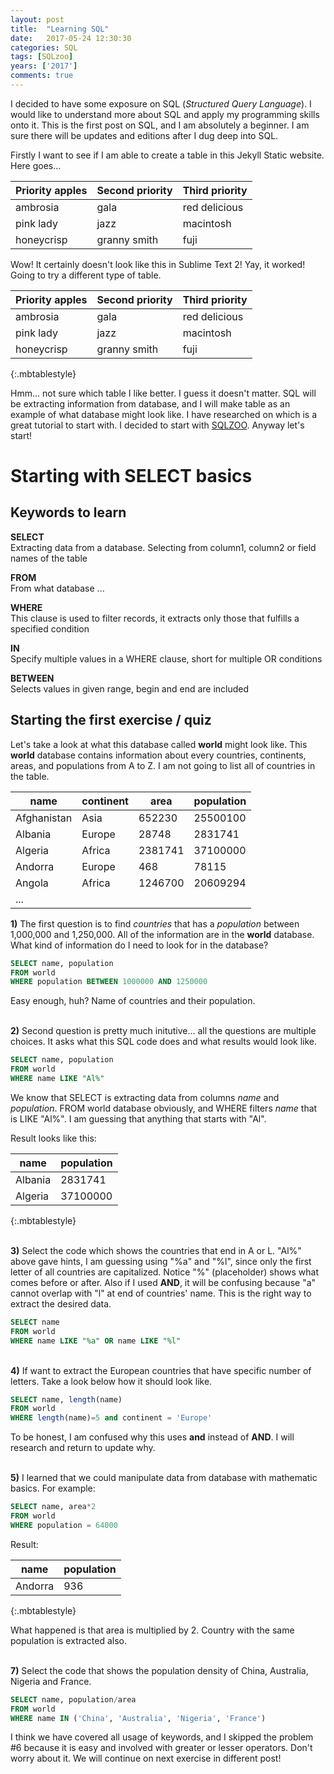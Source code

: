 ```yaml
---
layout: post
title:  "Learning SQL"
date:   2017-05-24 12:30:30
categories: SQL
tags: [SQLzoo]
years: ['2017']
comments: true
---
```


I decided to have some exposure on SQL (<i>Structured Query Language</i>). I would like to understand more about SQL and apply my programming skills onto it. This is the first post on SQL, and I am absolutely a beginner. I am sure there will be updates and editions after I dug deep into SQL.

Firstly I want to see if I am able to create a table in this Jekyll Static website. Here goes...

| Priority apples | Second priority | Third priority |
|-------|-------|-------|
| ambrosia | gala | red delicious |
| pink lady | jazz | macintosh |
| honeycrisp | granny smith | fuji |

Wow! It certainly doesn't look like this in Sublime Text 2! Yay, it worked! Going to try a different type of table.

| Priority apples | Second priority | Third priority |
|-------|-------|-------|
| ambrosia | gala | red delicious |
| pink lady | jazz | macintosh |
| honeycrisp | granny smith | fuji |
{:.mbtablestyle}

Hmm... not sure which table I like better. I guess it doesn't matter. SQL will be extracting information from database, and I will make table as an example of what database might look like. I have researched on which is a great tutorial to start with. I decided to start with [SQLZOO][SQLZOO]. Anyway let's start!


# Starting with SELECT basics

## Keywords to learn

<strong>SELECT</strong><br>
Extracting data from a database. Selecting from column1, column2 or field names of the table

<strong>FROM</strong><br>
From what database ...

<strong>WHERE</strong><br>
This clause is used to filter records, it extracts only those that fulfills a specified condition

<strong>IN</strong><br>
Specify multiple values in a WHERE clause, short for multiple OR conditions


<strong>BETWEEN</strong><br>
Selects values in given range, begin and end are included
<br>

## Starting the first exercise / quiz

Let's take a look at what this database called <strong>world</strong> might look like. This <strong>world</strong> database contains information about every countries, continents, areas, and populations from A to Z. I am not going to list all of countries in the table.

| name | continent | area | population |
|-------|-------|-------|-------|
| Afghanistan | Asia | 652230 | 25500100 |
| Albania | Europe | 28748 | 2831741 |
| Algeria | Africa | 2381741 | 37100000 |
| Andorra | Europe | 468 | 78115 |
| Angola | Africa | 1246700 | 20609294 |
| ... |


<strong>1)</strong> The first question is to find <i>countries</i> that has a <i>population</i> between 1,000,000 and 1,250,000. All of the information are in the <strong>world</strong> database. What kind of information do I need to look for in the database?

```sql
SELECT name, population
FROM world
WHERE population BETWEEN 1000000 AND 1250000
```
Easy enough, huh? Name of countries and their population.

<br>
<strong>2)</strong> Second question is pretty much initutive... all the questions are multiple choices. It asks what this SQL code does and what results would look like.

```sql
SELECT name, population
FROM world
WHERE name LIKE "Al%"
```

We know that SELECT is extracting data from columns <i>name</i> and <i>population</i>. FROM world database obviously, and WHERE filters <i>name</i> that is LIKE "Al%". I am guessing that anything that starts with "Al".

Result looks like this:

| name | population |
|-|-|
| Albania | 2831741 |
| Algeria | 37100000 |
{:.mbtablestyle}

<br>
<strong>3)</strong>  Select the code which shows the countries that end in A or L. "Al%" above gave hints, I am guessing using "%a" and "%l", since only the first letter of all countries are capitalized. Notice "%" (placeholder) shows what comes before or after. Also if I used <strong>AND</strong>, it will be confusing because "a" cannot overlap with "l" at end of countries' name. This is the right way to extract the desired data.

```sql
SELECT name
FROM world
WHERE name LIKE "%a" OR name LIKE "%l"
```

<br>
<strong>4)</strong> If want to extract the European countries that have specific number of letters. Take a look below how it should look like.

```sql
SELECT name, length(name)
FROM world
WHERE length(name)=5 and continent = 'Europe'
```

To be honest, I am confused why this uses <strong>and</strong> instead of <strong>AND</strong>. I will research and return to update why.

<br>
<strong>5)</strong> I learned that we could manipulate data from database with mathematic basics. For example:

```sql
SELECT name, area*2
FROM world
WHERE population = 64000
```

Result:

| name | population |
|-|-|
| Andorra | 936 |
{:.mbtablestyle}

What happened is that area is multiplied by 2. Country with the same population is extracted also.

<br>
<strong>7)</strong> Select the code that shows the population density of China, Australia, Nigeria and France.

```sql
SELECT name, population/area
FROM world
WHERE name IN ('China', 'Australia', 'Nigeria', 'France')
```

I think we have covered all usage of keywords, and I skipped the problem #6 because it is easy and involved with greater or lesser operators. Don't worry about it. We will continue on next exercise in different post!

[SQLZOO]:http://sqlzoo.net/
